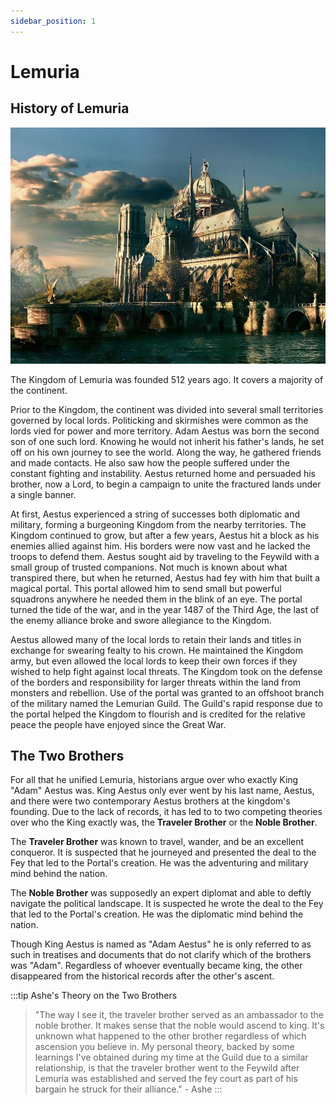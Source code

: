 ```yaml
---
sidebar_position: 1
---
```


# Lemuria

## History of Lemuria

![history](/img/archives/history.png)

The Kingdom of Lemuria was founded 512 years ago. It covers a majority of the continent.

Prior to the Kingdom, the continent was divided into several small territories governed by local lords. Politicking and skirmishes were common as the lords vied for power and more territory. Adam Aestus was born the second son of one such lord. Knowing he would not inherit his father's lands, he set off on his own journey to see the world. Along the way, he gathered friends and made contacts. He also saw how the people suffered under the constant fighting and instability. Aestus returned home and persuaded his brother, now a Lord, to begin a campaign to unite the fractured lands under a single banner.

At first, Aestus experienced a string of successes both diplomatic and military, forming a burgeoning Kingdom from the nearby territories. The Kingdom continued to grow, but after a few years, Aestus hit a block as his enemies allied against him. His borders were now vast and he lacked the troops to defend them. Aestus sought aid by traveling to the Feywild with a small group of trusted companions. Not much is known about what transpired there, but when he returned, Aestus had fey with him that built a magical portal. This portal allowed him to send small but powerful squadrons anywhere he needed them in the blink of an eye. The portal turned the tide of the war, and in the year 1487 of the Third Age, the last of the enemy alliance broke and swore allegiance to the Kingdom.

Aestus allowed many of the local lords to retain their lands and titles in exchange for swearing fealty to his crown. He maintained the Kingdom army, but even allowed the local lords to keep their own forces if they wished to help fight against local threats. The Kingdom took on the defense of the borders and responsibility for larger threats within the land from monsters and rebellion. Use of the portal was granted to an offshoot branch of the military named the Lemurian Guild. The Guild's rapid response due to the portal helped the Kingdom to flourish and is credited for the relative peace the people have enjoyed since the Great War.

## The Two Brothers

For all that he unified Lemuria, historians argue over who exactly King "Adam" Aestus was. King Aestus only ever went by his last name, Aestus, and there were two contemporary Aestus brothers at the kingdom's founding. Due to the lack of records, it has led to to two competing theories over who the King exactly was, the **Traveler Brother** or the **Noble Brother**.

The **Traveler Brother** was known to travel, wander, and be an excellent conqueror. It is suspected that he journeyed and presented the deal to the Fey that led to the Portal's creation. He was the adventuring and military mind behind the nation.

The **Noble Brother** was supposedly an expert diplomat and able to deftly navigate the political landscape. It is suspected he wrote the deal to the Fey that led to the Portal's creation. He was the diplomatic mind behind the nation.

Though King Aestus is named as "Adam Aestus" he is only referred to as such in treatises and documents that do not clarify which of the brothers was "Adam". Regardless of whoever eventually became king, the other disappeared from the historical records after the other's ascent.

:::tip Ashe's Theory on the Two Brothers

> "The way I see it, the traveler brother served as an ambassador to the noble brother. It makes sense that the noble would ascend to king. It's unknown what happened to the other brother regardless of which ascension you believe in. My personal theory, backed by some learnings I've obtained during my time at the Guild due to a similar relationship, is that the traveler brother went to the Feywild after Lemuria was established and served the fey court as part of his bargain he struck for their alliance." - Ashe
> :::
